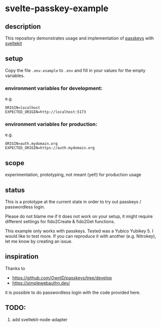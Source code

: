# svelte-passkey-example

## description

This repository demonstrates usage and implementation of [passkeys](https://passkeys.dev/) with [sveltekit](DEVELOP.md)

## setup

Copy the file `.env.example` to `.env` and fill in your values for the empty variables.

### environment variables for development:

e.g.

```.env
ORIGIN=localhost
EXPECTED_ORIGIN=http://localhost:5173
```

### environment variables for production:

e.g.

```.env
ORIGIN=auth.mydomain.org
EXPECTED_ORIGIN=https://auth.mydomain.org
```

## scope

experimentation, prototyping, not meant (yet!) for production usage

## status

This is a prototype at the current state in order to try out passkeys / passwordless login.

Please do not blame me if it does not work on your setup, it might require different settings for fido2Create & fido2Get functions.

This example only works with passkeys. Tested was a Yubico Yubikey 5.
I would like to test more. If you can reproduce it with another (e.g. Nitrokey), let me know by creating an issue.

## inspiration

Thanks to

- https://github.com/OwnID/passkeys/tree/develop
- https://simplewebauthn.dev/

it is possible to do passwordless login with the code provided here.

## TODO:

1. add sveltekit-node-adapter
